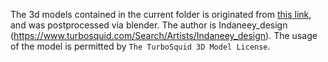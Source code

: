 The 3d models contained in the current folder is originated from [this link](https://www.turbosquid.com/3d-models/3d-model-lemon-fruit-tree-1401957), and was postprocessed via blender. The author is Indaneey_design (https://www.turbosquid.com/Search/Artists/Indaneey_design). The usage of the model is permitted by `The TurboSquid 3D Model License`.